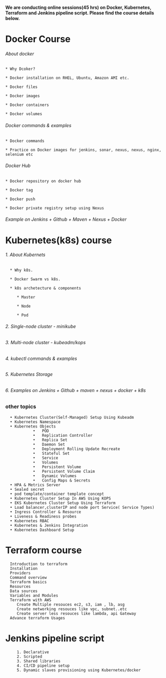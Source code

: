 **We are conducting online sessions(45 hrs) on Docker, Kubernetes, Terraform and Jenkins pipeline script. Please find the course details below.**

# Docker Course

###### About docker

    * Why Dcoker?
    
    * Docker installation on RHEL, Ubuntu, Amazon AMI etc.

    * Docker files
    
    * Docker images
    
    * Docker containers
    
    * Docker volumes

###### Docker commands & examples

    * Docker commands
    
    * Practice on Docker images for jenkins, sonar, nexus, nexus, nginx, selenium etc

###### Docker Hub

    * Docker repository on docker hub
    
    * Docker tag
    
    * Docker push
    
    * Docker private registry setup using Nexus

###### Example on Jenkins + Github + Maven + Nexus + Docker

# Kubernetes(k8s) course

###### 1. About Kubernets

      * Why k8s.

      * Docker Swarm vs k8s.

      * k8s archetecture & components

         * Master

         * Node

         * Pod
    
###### 2. Single-node cluster - minikube

###### 3. Multi-node cluster  - kubeadm/kops

###### 4. kubectl commands & examples

###### 5. Kubernetes Storage

###### 6. Examples on Jenkins + Github + maven + nexus + docker + k8s
    
### other topics

      •	Kubernetes Cluster(Self-Managed) Setup Using Kubeadm
      •	Kubernetes Namespace
      •	Kubernetes Objects 
                •	POD 
                •	Replication Controller 
                •	Replica Set
                •	Daemon Set
                •	Deployment Rolling Update Recreate
                •	Stateful Set
                •	Service
                •	Volumes
                •	Persistent Volume
                •	Persistent Volume Claim 
                •	Dynamic Volumes
                •	Config Maps & Secrets
      •	HPA & Metrics Server
      •	Sealed secret
      •	pod template/container template concept
      •	Kubernetes Cluster Setup In AWS Using KOPS
      •	EKS Kubernetes Cluster Setup Using Terraform
      •	Load balancer,clusterIP and node port Service( Service Types)
      •	Ingress Controller & Resource
      •	Liveness & Readiness probes
      •	Kubernetes RBAC
      •	Kubernetes & Jenkins Integration
      •	Kubernetes Dashboard Setup

# Terraform course

      Introduction to terraform
      Installation
      Providers
      Command overview
      Terraform basics
      Resources
      Data sources
      Variables and Modules
      Terraform with AWS
         Create Multiple resouces ec2, s3, iam , lb, asg
         Create networking resouces like vpc, subnet..etc
         Create server less resouces like lambda, api Gateway
      Advance terraform Usages
      
 # Jenkins pipeline script
   
         1. Declarative 
         2. Scripted
         3. Shared libraries
         4. CI/CD pipeline setup
         5. Dynamic slaves provisioning using Kubernetes/docker
